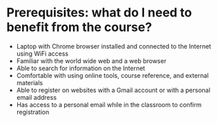 # Prerequisites: what do I need to benefit from the course?

* Laptop with Chrome browser installed and connected to the Internet using WiFi access
* Familiar with the world wide web and a web browser
* Able to search for information on the Internet
* Comfortable with using online tools, course reference, and external materials
* Able to register on websites with a Gmail account or with a personal email address
* Has access to a personal email while in the classroom to confirm registration



